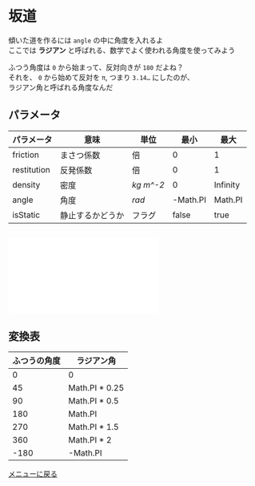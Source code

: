 # 坂道

傾いた道を作るには `angle` の中に角度を入れるよ  
ここでは **ラジアン** と呼ばれる、数学でよく使われる角度を使ってみよう

ふつう角度は `0` から始まって、反対向きが `180` だよね？  
それを、 `0` から始めて反対を `π`, つまり `3.14…` にしたのが、  
ラジアン角と呼ばれる角度なんだ


## パラメータ
パラメータ | 意味 | 単位 | 最小 | 最大 
--- | --- | --- | --- | ---
friction | まさつ係数 | 倍 | 0 | 1
restitution | 反発係数 | 倍 | 0 | 1
density | 密度 | *kg m^-2* | 0 | Infinity
angle | 角度 | *rad* | -Math.PI | Math.PI
isStatic | 静止するかどうか | フラグ | false | true 


## ![改造する](avalanche/main.js)


## 変換表

ふつうの角度 | ラジアン角
--- | --- 
0 | 0 
45 | Math.PI * 0.25
90 | Math.PI * 0.5
180 | Math.PI
270 | Math.PI * 1.5
360 | Math.PI * 2
-180 | -Math.PI


[メニューに戻る](index.html)



